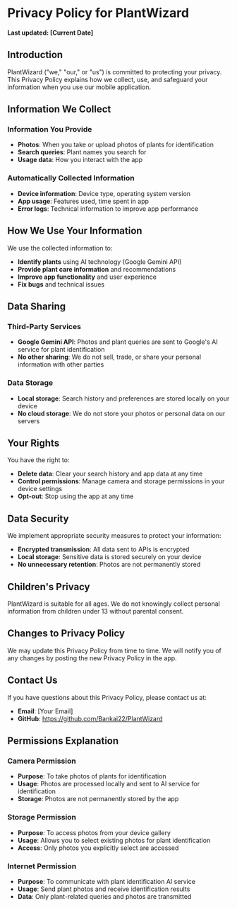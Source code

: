 # Privacy Policy for PlantWizard

**Last updated: [Current Date]**

## Introduction

PlantWizard ("we," "our," or "us") is committed to protecting your privacy. This Privacy Policy explains how we collect, use, and safeguard your information when you use our mobile application.

## Information We Collect

### Information You Provide
- **Photos**: When you take or upload photos of plants for identification
- **Search queries**: Plant names you search for
- **Usage data**: How you interact with the app

### Automatically Collected Information
- **Device information**: Device type, operating system version
- **App usage**: Features used, time spent in app
- **Error logs**: Technical information to improve app performance

## How We Use Your Information

We use the collected information to:
- **Identify plants** using AI technology (Google Gemini API)
- **Provide plant care information** and recommendations
- **Improve app functionality** and user experience
- **Fix bugs** and technical issues

## Data Sharing

### Third-Party Services
- **Google Gemini API**: Photos and plant queries are sent to Google's AI service for plant identification
- **No other sharing**: We do not sell, trade, or share your personal information with other parties

### Data Storage
- **Local storage**: Search history and preferences are stored locally on your device
- **No cloud storage**: We do not store your photos or personal data on our servers

## Your Rights

You have the right to:
- **Delete data**: Clear your search history and app data at any time
- **Control permissions**: Manage camera and storage permissions in your device settings
- **Opt-out**: Stop using the app at any time

## Data Security

We implement appropriate security measures to protect your information:
- **Encrypted transmission**: All data sent to APIs is encrypted
- **Local storage**: Sensitive data is stored securely on your device
- **No unnecessary retention**: Photos are not permanently stored

## Children's Privacy

PlantWizard is suitable for all ages. We do not knowingly collect personal information from children under 13 without parental consent.

## Changes to Privacy Policy

We may update this Privacy Policy from time to time. We will notify you of any changes by posting the new Privacy Policy in the app.

## Contact Us

If you have questions about this Privacy Policy, please contact us at:
- **Email**: [Your Email]
- **GitHub**: https://github.com/Bankai22/PlantWizard

## Permissions Explanation

### Camera Permission
- **Purpose**: To take photos of plants for identification
- **Usage**: Photos are processed locally and sent to AI service for identification
- **Storage**: Photos are not permanently stored by the app

### Storage Permission
- **Purpose**: To access photos from your device gallery
- **Usage**: Allows you to select existing photos for plant identification
- **Access**: Only photos you explicitly select are accessed

### Internet Permission
- **Purpose**: To communicate with plant identification AI service
- **Usage**: Send plant photos and receive identification results
- **Data**: Only plant-related queries and photos are transmitted 